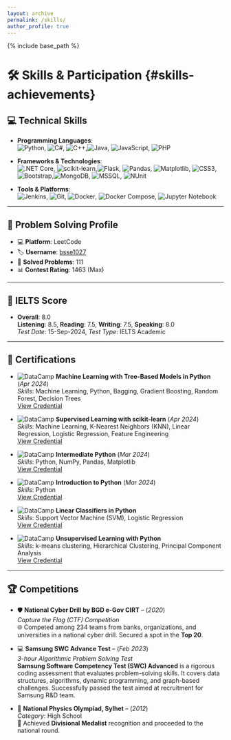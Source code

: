 ```yaml
---
layout: archive
permalink: /skills/
author_profile: true
---
```


{% include base_path %}
# 🛠️ **Skills & Participation** {#skills-achievements}

## 💻 **Technical Skills**

- **Programming Languages**:  
  ![Python](https://img.shields.io/badge/-Python-3776AB?style=flat&logo=python&logoColor=white), ![C#](https://img.shields.io/badge/-C%23-239120?style=flat&logo=c-sharp&logoColor=white),  ![C++](https://img.shields.io/badge/-C++-00599C?style=flat&logo=cplusplus&logoColor=white),![Java](https://img.shields.io/badge/-Java-007396?style=flat&logo=java&logoColor=white), ![JavaScript](https://img.shields.io/badge/-JavaScript-F7DF1E?style=flat&logo=javascript&logoColor=black), ![PHP](https://img.shields.io/badge/-PHP-777BB4?style=flat&logo=php&logoColor=white)

- **Frameworks & Technologies**:  
  ![.NET Core](https://img.shields.io/badge/-.NET_Core-512BD4?style=flat&logo=.net&logoColor=white), ![scikit-learn](https://img.shields.io/badge/-scikit--learn-F7931E?style=flat&logo=scikit-learn&logoColor=white),![Flask](https://img.shields.io/badge/-Flask-000000?style=flat&logo=flask&logoColor=white), ![Pandas](https://img.shields.io/badge/-Pandas-150458?style=flat&logo=pandas), ![Matplotlib](https://img.shields.io/badge/-Matplotlib-013243?style=flat&logo=python&logoColor=white),
![CSS3](https://img.shields.io/badge/-CSS3-1572B6?style=flat&logo=css3&logoColor=white),![Bootstrap](https://img.shields.io/badge/-Bootstrap-7952B3?style=flat&logo=bootstrap&logoColor=white),![MongoDB](https://img.shields.io/badge/-MongoDB-47A248?style=flat&logo=mongodb&logoColor=white), ![MSSQL](https://img.shields.io/badge/-MSSQL-CC2927?style=flat&logo=microsoft-sql-server&logoColor=white), ![NUnit](https://img.shields.io/badge/-NUnit-800000?style=flat&logo=nunit&logoColor=white)

- **Tools & Platforms**:  
  ![Jenkins](https://img.shields.io/badge/-Jenkins-D24939?style=flat&logo=jenkins&logoColor=white), ![Git](https://img.shields.io/badge/-Git-F05032?style=flat&logo=git&logoColor=white), ![Docker](https://img.shields.io/badge/-Docker-2496ED?style=flat&logo=docker&logoColor=white), ![Docker Compose](https://img.shields.io/badge/-Docker_Compose-2496ED?style=flat&logo=docker&logoColor=white), ![Jupyter Notebook](https://img.shields.io/badge/-Jupyter_Notebook-F37626?style=flat&logo=jupyter&logoColor=white)

---

## 🔗 **Problem Solving Profile**

- ‍💻 **Platform**: LeetCode  
- 🏷️ **Username**: [bsse1027](https://leetcode.com/u/bsse1027/)  
- 🧩 **Solved Problems**: 111  
- 📊 **Contest Rating**: 1463 (Max)

---

## 🎯 **IELTS Score**

- **Overall**: 8.0  
  **Listening**: 8.5, **Reading**: 7.5, **Writing**: 7.5, **Speaking**: 8.0  
  *Test Date*: 15-Sep-2024, *Test Type*: IELTS Academic

---

## 📜 **Certifications**

- ![DataCamp](https://img.shields.io/badge/-DataCamp-03A9F4?style=flat&logo=datacamp&logoColor=white) **Machine Learning with Tree-Based Models in Python** (*Apr 2024*)  
  *Skills*: Machine Learning, Python, Bagging, Gradient Boosting, Random Forest, Decision Trees  
  [View Credential](https://www.datacamp.com/completed/statement-of-accomplishment/course/a4deba79d9f93d5a2acf314af59c6e3a7928c226)

- ![DataCamp](https://img.shields.io/badge/-DataCamp-03A9F4?style=flat&logo=datacamp&logoColor=white) **Supervised Learning with scikit-learn** (*Apr 2024*)  
  *Skills*: Machine Learning, K-Nearest Neighbors (KNN), Linear Regression, Logistic Regression, Feature Engineering  
  [View Credential](https://www.datacamp.com/statement-of-accomplishment/course/2215bce316f21bb2f72270ee69dcda21dbf573b2)

- ![DataCamp](https://img.shields.io/badge/-DataCamp-03A9F4?style=flat&logo=datacamp&logoColor=white) **Intermediate Python** (*Mar 2024*)  
  *Skills*: Python, NumPy, Pandas, Matplotlib  
  [View Credential](https://www.datacamp.com/statement-of-accomplishment/course/848b1dd56e479e9cc7c40ed52ecde300c299d3a2)

- ![DataCamp](https://img.shields.io/badge/-DataCamp-03A9F4?style=flat&logo=datacamp&logoColor=white) **Introduction to Python** (*Mar 2024*)  
  *Skills*: Python  
  [View Credential](https://www.datacamp.com/statement-of-accomplishment/course/76f7368e609afbbdfc7261d51c7a59995fba3072)

- ![DataCamp](https://img.shields.io/badge/-DataCamp-03A9F4?style=flat&logo=datacamp&logoColor=white) **Linear Classifiers in Python**  
  *Skills*: Support Vector Machine (SVM), Logistic Regression  
  [View Credential](https://www.datacamp.com/statement-of-accomplishment/course/92afe993b07dd6746d854cdfe26c02f4f111271b)

- ![DataCamp](https://img.shields.io/badge/-DataCamp-03A9F4?style=flat&logo=datacamp&logoColor=white) **Unsupervised Learning with Python**  
  *Skills*: k-means clustering, Hierarchical Clustering, Principal Component Analysis  
  [View Credential](https://www.datacamp.com/statement-of-accomplishment/course/f65878cb4e9a7348163bfaa4f4896545180b0a43?raw=1)

---

## 🏆 **Competitions**

- 🛡️ **National Cyber Drill by BGD e-Gov CIRT** – (*2020*)  
  *Capture the Flag (CTF) Competition*  
  🌐 Competed among 234 teams from banks, organizations, and universities in a national cyber drill. Secured a spot in the **Top 20**.


- 💻 **Samsung SWC Advance Test** – (*Feb 2023*)  
  *3-hour Algorithmic Problem Solving Test*  
  **Samsung Software Competency Test (SWC) Advanced** is a rigorous coding assessment that evaluates problem-solving skills. It covers data structures, algorithms, dynamic programming, and graph-based challenges. Successfully passed the test aimed at recruitment for Samsung R&D team.


- 🧪 **National Physics Olympiad, Sylhet** – (*2012*)  
  *Category*: High School  
  🥇 Achieved **Divisional Medalist** recognition and proceeded to the national round.
 


